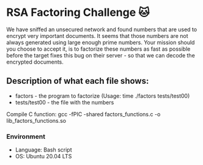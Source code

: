 # RSA Factoring Challenge :cat:

We have sniffed an unsecured network and found numbers that are used to encrypt very important documents. It seems that those numbers are not always generated using large enough prime numbers. Your mission should you choose to accept it, is to factorize these numbers as fast as possible before the target fixes this bug on their server - so that we can decode the encrypted documents.

## Description of what each file shows:
* factors - the program to factorize (Usage: time ./factors tests/test00)
* tests/test00 - the file with the numbers

Compile C function: gcc -fPIC -shared factors_functions.c -o lib_factors_functions.so 


### Environment
* Language: Bash script
* OS: Ubuntu 20.04 LTS


